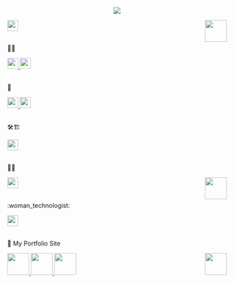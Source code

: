 <p align="center">
    <image src="https://github.com/LeeSeolYu/LeeSeolYu/blob/main/imgs/seolyu.gif" />
</p>
<p>
    <a href="https://github.com/LeeSeolYu" target="_blank">
        <image src="https://github.com/LeeSeolYu/LeeSeolYu/blob/main/imgs/author-badge-logo.png?raw=true" height=25 />
    </a>
    <a href="https://github.com/LeeSeolYu" target="_blank">
        <image src="https://github.com/LeeSeolYu/LeeSeolYu/blob/main/imgs/mona.png?raw=true" align=right width=50 />
    </a>
</p>
<br />
📝🎨
<p align="left">
    <a href="https://github.com/LeeSeolYu" target="_blank">
        <image src="https://github.com/LeeSeolYu/LeeSeolYu/blob/main/imgs/html-badge-logo.png?raw=true" height=25 />
    </a>
    <a href="https://github.com/LeeSeolYu" target="_blank">
        <image src="https://github.com/LeeSeolYu/LeeSeolYu/blob/main/imgs/css-badge-logo.png?raw=true" height=25 />
    </a>
</p>
<br />
🎤
<p align="left">
    <a href="https://github.com/LeeSeolYu" target="_blank">
        <image src="https://github.com/LeeSeolYu/LeeSeolYu/blob/main/imgs/javascript-badge-logo.png?raw=true" height=25 />
    </a>
    <a href="https://github.com/LeeSeolYu" target="_blank">
        <image src="https://github.com/LeeSeolYu/LeeSeolYu/blob/main/imgs/typescript-badge-logo.png?raw=true" height=25 />
    </a>
</p>
<br />
🛠🏗️
<p>
    <a href="https://github.com/LeeSeolYu" target="_blank">
        <image src="https://github.com/LeeSeolYu/LeeSeolYu/blob/main/imgs/react-badge-logo.png?raw=true" height=25 />
    </a>
</p>
<br />
🐙😻
<p>
    <a href="https://github.com/LeeSeolYu" target="_blank">
        <image src="https://github.com/LeeSeolYu/LeeSeolYu/blob/main/imgs/git-badge-logo.png?raw=true" height=25 />
    </a>
    <a href="https://github.com/LeeSeolYu" target="_blank">
        <image src="https://github.com/LeeSeolYu/LeeSeolYu/blob/main/imgs/mona-whisper.gif?raw=true" align=right width=50 />
    </a>
</p>
<br />
:woman_technologist:
<p>
    <a href="https://github.com/LeeSeolYu" target="_blank">
        <image src="https://github.com/LeeSeolYu/LeeSeolYu/blob/main/imgs/PS-badge-logo.png?raw=true" height=25 />
    </a>
</p>
<br />
🌸 My Portfolio Site
<p>
    <a href="https://github.com/LeeSeolYu" target="_blank">
        <image src="https://github.com/LeeSeolYu/LeeSeolYu/blob/main/imgs/Portfolio1.png?raw=true" height=50 />
    </a>
    <a href="https://cobalt-yam-d8c.notion.site/Hello-I-m-Lee-Seolyu-ff934faf51a746bba58471b7c5b6fcf8" target="_blank">
        <image src="https://github.com/LeeSeolYu/LeeSeolYu/blob/main/imgs/Portfolio3.png?raw=true" height=50 />
    </a>
    <a href="https://seolyudiary.web.app/" target="_blank">
        <image src="https://github.com/LeeSeolYu/LeeSeolYu/blob/main/imgs/Portfolio4.png?raw=true" height=50 />
    </a>
    <a href="https://github.com/LeeSeolYu" target="_blank">
        <image src="https://github.com/LeeSeolYu/LeeSeolYu/blob/main/imgs/mona-loading-dark.gif?raw=true" align=right width=50 />
    </a>
</p>
